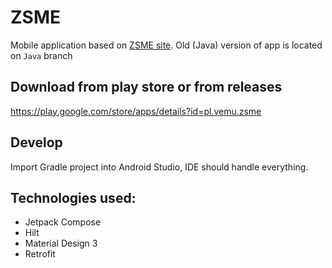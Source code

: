 # ZSME

Mobile application based on [ZSME site](https://zsme.tarnow.pl). Old (Java) version of app is
located on `Java` branch

## Download from play store or from releases

https://play.google.com/store/apps/details?id=pl.vemu.zsme

## Develop

Import Gradle project into Android Studio, IDE should handle everything.

## Technologies used:

* Jetpack Compose
* Hilt
* Material Design 3
* Retrofit
